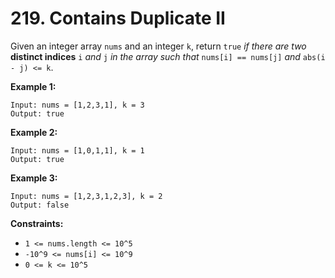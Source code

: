 # 219. Contains Duplicate II
Given an integer array `nums` and an integer `k`, return `true` *if there are two* **distinct indices** `i` *and* `j` *in the array such that* `nums[i] == nums[j]` *and* `abs(i - j) <= k`.

**Example 1:**
```
Input: nums = [1,2,3,1], k = 3
Output: true
```

**Example 2:**
```
Input: nums = [1,0,1,1], k = 1
Output: true
```

**Example 3:**
```
Input: nums = [1,2,3,1,2,3], k = 2
Output: false
```

**Constraints:**
- `1 <= nums.length <= 10^5`
- `-10^9 <= nums[i] <= 10^9`
- `0 <= k <= 10^5`